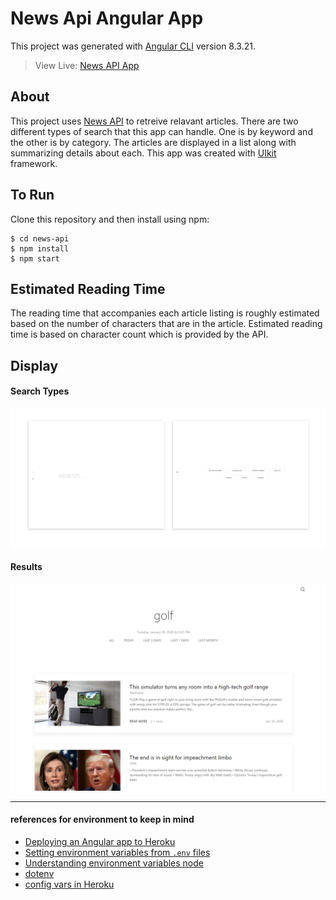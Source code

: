 # News Api Angular App

This project was generated with [Angular CLI](https://github.com/angular/angular-cli) version 8.3.21.

> View Live: [News API App](https://hushed-wall.herokuapp.com/main-view)

## About
This project uses [News API](https://newsapi.org/) to retreive relavant articles. There are two different types of search that this app can handle. One is by keyword and the other is by category. The articles are displayed in a list along with summarizing details about each. This app was created with [UIkit](https://getuikit.com/) framework. 

## To Run
Clone this repository and then install using npm:
```
$ cd news-api
$ npm install
$ npm start
```

## Estimated Reading Time
The reading time that accompanies each article listing is roughly estimated based on the number of characters that are in the article. Estimated reading time is based on character count which is provided by the API.

## Display
#### Search Types
![search windows](img/display.png)

#### Results

![results page](img/Capture.PNG)


***

#### references for environment to keep in mind
- [Deploying an Angular app to Heroku](https://itnext.io/how-to-deploy-angular-application-to-heroku-1d56e09c5147)
- [Setting environment variables from `.env` files](https://medium.com/@ferie/how-to-pass-environment-variables-at-building-time-in-an-angular-application-using-env-files-4ae1a80383c)
- [Understanding environment variables node](https://www.twilio.com/blog/2017/08/working-with-environment-variables-in-node-js.html)
- [dotenv](https://medium.com/@thejasonfile/using-dotenv-package-to-create-environment-variables-33da4ac4ea8f)
- [config vars in Heroku](https://devcenter.heroku.com/articles/config-vars)

 


